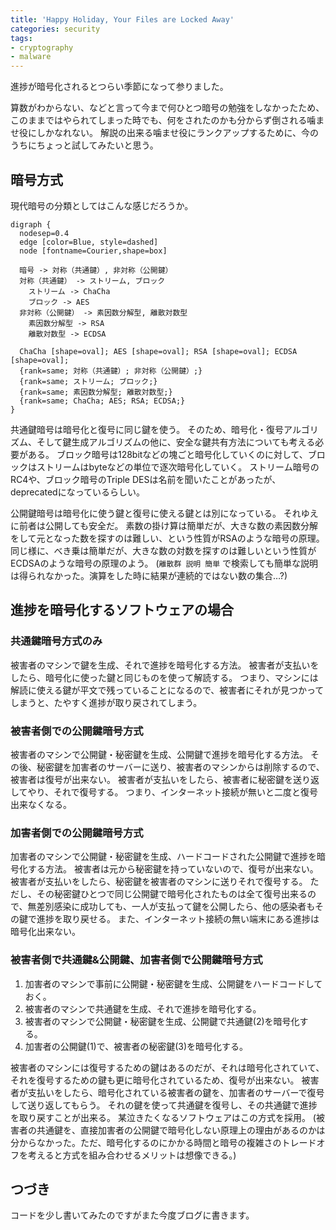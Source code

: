 ```yaml
---
title: 'Happy Holiday, Your Files are Locked Away'
categories: security
tags:
- cryptography
- malware
---
```


進捗が暗号化されるとつらい季節になって参りました。

算数がわからない、などと言って今まで何ひとつ暗号の勉強をしなかったため、このままではやられてしまった時でも、何をされたのかも分からず倒される噛ませ役にしかなれない。
解説の出来る噛ませ役にランクアップするために、今のうちにちょっと試してみたいと思う。

## 暗号方式
現代暗号の分類としてはこんな感じだろうか。

```graphviz
digraph {
  nodesep=0.4
  edge [color=Blue, style=dashed]
  node [fontname=Courier,shape=box]

  暗号 -> 対称（共通鍵）, 非対称（公開鍵）
  対称（共通鍵） -> ストリーム, ブロック
    ストリーム -> ChaCha
    ブロック -> AES
  非対称（公開鍵） -> 素因数分解型, 離散対数型
    素因数分解型 -> RSA
    離散対数型 -> ECDSA

  ChaCha [shape=oval]; AES [shape=oval]; RSA [shape=oval]; ECDSA [shape=oval];
  {rank=same; 対称（共通鍵）; 非対称（公開鍵）;}
  {rank=same; ストリーム; ブロック;}
  {rank=same; 素因数分解型; 離散対数型;}
  {rank=same; ChaCha; AES; RSA; ECDSA;}
}
```

共通鍵暗号は暗号化と復号に同じ鍵を使う。
そのため、暗号化・復号アルゴリズム、そして鍵生成アルゴリズムの他に、安全な鍵共有方法についても考える必要がある。
ブロック暗号は128bitなどの塊ごと暗号化していくのに対して、ブロックはストリームはbyteなどの単位で逐次暗号化していく。
ストリーム暗号のRC4や、ブロック暗号のTriple DESは名前を聞いたことがあったが、deprecatedになっているらしい。

公開鍵暗号は暗号化に使う鍵と復号に使える鍵とは別になっている。
それゆえに前者は公開しても安全だ。
素数の掛け算は簡単だが、大きな数の素因数分解をして元となった数を探すのは難しい、という性質がRSAのような暗号の原理。
同じ様に、べき乗は簡単だが、大きな数の対数を探すのは難しいという性質がECDSAのような暗号の原理のよう。
(`離散群 説明 簡単` で検索しても簡単な説明は得られなかった。演算をした時に結果が連続的ではない数の集合…?)

## 進捗を暗号化するソフトウェアの場合
### 共通鍵暗号方式のみ
被害者のマシンで鍵を生成、それで進捗を暗号化する方法。
被害者が支払いをしたら、暗号化に使った鍵と同じものを使って解読する。
つまり、マシンには解読に使える鍵が平文で残っていることになるので、被害者にそれが見つかってしまうと、たやすく進捗が取り戻されてしまう。

### 被害者側での公開鍵暗号方式
被害者のマシンで公開鍵・秘密鍵を生成、公開鍵で進捗を暗号化する方法。
その後、秘密鍵を加害者のサーバーに送り、被害者のマシンからは削除するので、被害者は復号が出来ない。
被害者が支払いをしたら、被害者に秘密鍵を送り返してやり、それで復号する。
つまり、インターネット接続が無いと二度と復号出来なくなる。

### 加害者側での公開鍵暗号方式
加害者のマシンで公開鍵・秘密鍵を生成、ハードコードされた公開鍵で進捗を暗号化する方法。
被害者は元から秘密鍵を持っていないので、復号が出来ない。
被害者が支払いをしたら、秘密鍵を被害者のマシンに送りそれで復号する。
ただし、その秘密鍵ひとつで同じ公開鍵で暗号化されたものは全て復号出来るので、無差別感染に成功しても、一人が支払って鍵を公開したら、他の感染者もその鍵で進捗を取り戻せる。
また、インターネット接続の無い端末にある進捗は暗号化出来ない。

### 被害者側で共通鍵&公開鍵、加害者側で公開鍵暗号方式
1. 加害者のマシンで事前に公開鍵・秘密鍵を生成、公開鍵をハードコードしておく。
2. 被害者のマシンで共通鍵を生成、それで進捗を暗号化する。
3. 被害者のマシンで公開鍵・秘密鍵を生成、公開鍵で共通鍵(2)を暗号化する。
4. 加害者の公開鍵(1)で、被害者の秘密鍵(3)を暗号化する。

被害者のマシンには復号するための鍵はあるのだが、それは暗号化されていて、それを復号するための鍵も更に暗号化されているため、復号が出来ない。
被害者が支払いをしたら、暗号化されている被害者の鍵を、加害者のサーバーで復号して送り返してもらう。
それの鍵を使って共通鍵を復号し、その共通鍵で進捗を取り戻すことが出来る。
某泣きたくなるソフトウェアはこの方式を採用。
(被害者の共通鍵を、直接加害者の公開鍵で暗号化しない原理上の理由があるのかは分からなかった。ただ、暗号化するのにかかる時間と暗号の複雑さのトレードオフを考えると方式を組み合わせるメリットは想像できる。)

## つづき
コードを少し書いてみたのですがまた今度ブログに書きます。
